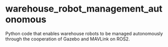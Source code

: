 # warehouse_robot_management_autonomous
Python code that enables warehouse robots to be managed autonomously through the cooperation of Gazebo and MAVLink on ROS2.
